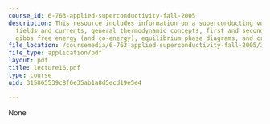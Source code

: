 ```yaml
---
course_id: 6-763-applied-superconductivity-fall-2005
description: This resource includes information on a superconducting vortex2, vortex
  fields and currents, general thermodynamic concepts, first and second law, entropy,
  gibbs free energy (and co-energy), equilibrium phase diagrams, and critical fields.
file_location: /coursemedia/6-763-applied-superconductivity-fall-2005/315865539c8f6e35ab1a8d5ecd19e5e4_lecture16.pdf
file_type: application/pdf
layout: pdf
title: lecture16.pdf
type: course
uid: 315865539c8f6e35ab1a8d5ecd19e5e4

---
```

None